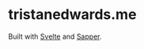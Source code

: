 # tristanedwards.me

Built with [Svelte](https://svelte.dev) and [Sapper](https://github.com/sveltejs/sapper).
